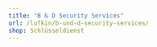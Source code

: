 ```yaml
---
title: "B & D Security Services"
url: /lufkin/b-und-d-security-services/
shop: Schlüsseldienst
---
```

